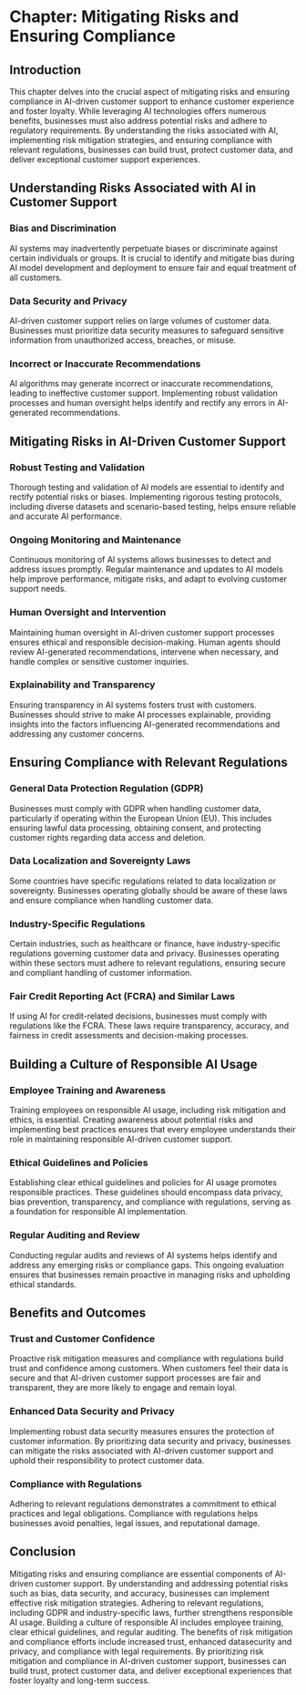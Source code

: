 **Chapter: Mitigating Risks and Ensuring Compliance**
=====================================================

Introduction
------------

This chapter delves into the crucial aspect of mitigating risks and ensuring compliance in AI-driven customer support to enhance customer experience and foster loyalty. While leveraging AI technologies offers numerous benefits, businesses must also address potential risks and adhere to regulatory requirements. By understanding the risks associated with AI, implementing risk mitigation strategies, and ensuring compliance with relevant regulations, businesses can build trust, protect customer data, and deliver exceptional customer support experiences.

Understanding Risks Associated with AI in Customer Support
----------------------------------------------------------

### Bias and Discrimination

AI systems may inadvertently perpetuate biases or discriminate against certain individuals or groups. It is crucial to identify and mitigate bias during AI model development and deployment to ensure fair and equal treatment of all customers.

### Data Security and Privacy

AI-driven customer support relies on large volumes of customer data. Businesses must prioritize data security measures to safeguard sensitive information from unauthorized access, breaches, or misuse.

### Incorrect or Inaccurate Recommendations

AI algorithms may generate incorrect or inaccurate recommendations, leading to ineffective customer support. Implementing robust validation processes and human oversight helps identify and rectify any errors in AI-generated recommendations.

Mitigating Risks in AI-Driven Customer Support
----------------------------------------------

### Robust Testing and Validation

Thorough testing and validation of AI models are essential to identify and rectify potential risks or biases. Implementing rigorous testing protocols, including diverse datasets and scenario-based testing, helps ensure reliable and accurate AI performance.

### Ongoing Monitoring and Maintenance

Continuous monitoring of AI systems allows businesses to detect and address issues promptly. Regular maintenance and updates to AI models help improve performance, mitigate risks, and adapt to evolving customer support needs.

### Human Oversight and Intervention

Maintaining human oversight in AI-driven customer support processes ensures ethical and responsible decision-making. Human agents should review AI-generated recommendations, intervene when necessary, and handle complex or sensitive customer inquiries.

### Explainability and Transparency

Ensuring transparency in AI systems fosters trust with customers. Businesses should strive to make AI processes explainable, providing insights into the factors influencing AI-generated recommendations and addressing any customer concerns.

Ensuring Compliance with Relevant Regulations
---------------------------------------------

### General Data Protection Regulation (GDPR)

Businesses must comply with GDPR when handling customer data, particularly if operating within the European Union (EU). This includes ensuring lawful data processing, obtaining consent, and protecting customer rights regarding data access and deletion.

### Data Localization and Sovereignty Laws

Some countries have specific regulations related to data localization or sovereignty. Businesses operating globally should be aware of these laws and ensure compliance when handling customer data.

### Industry-Specific Regulations

Certain industries, such as healthcare or finance, have industry-specific regulations governing customer data and privacy. Businesses operating within these sectors must adhere to relevant regulations, ensuring secure and compliant handling of customer information.

### Fair Credit Reporting Act (FCRA) and Similar Laws

If using AI for credit-related decisions, businesses must comply with regulations like the FCRA. These laws require transparency, accuracy, and fairness in credit assessments and decision-making processes.

Building a Culture of Responsible AI Usage
------------------------------------------

### Employee Training and Awareness

Training employees on responsible AI usage, including risk mitigation and ethics, is essential. Creating awareness about potential risks and implementing best practices ensures that every employee understands their role in maintaining responsible AI-driven customer support.

### Ethical Guidelines and Policies

Establishing clear ethical guidelines and policies for AI usage promotes responsible practices. These guidelines should encompass data privacy, bias prevention, transparency, and compliance with regulations, serving as a foundation for responsible AI implementation.

### Regular Auditing and Review

Conducting regular audits and reviews of AI systems helps identify and address any emerging risks or compliance gaps. This ongoing evaluation ensures that businesses remain proactive in managing risks and upholding ethical standards.

Benefits and Outcomes
---------------------

### Trust and Customer Confidence

Proactive risk mitigation measures and compliance with regulations build trust and confidence among customers. When customers feel their data is secure and that AI-driven customer support processes are fair and transparent, they are more likely to engage and remain loyal.

### Enhanced Data Security and Privacy

Implementing robust data security measures ensures the protection of customer information. By prioritizing data security and privacy, businesses can mitigate the risks associated with AI-driven customer support and uphold their responsibility to protect customer data.

### Compliance with Regulations

Adhering to relevant regulations demonstrates a commitment to ethical practices and legal obligations. Compliance with regulations helps businesses avoid penalties, legal issues, and reputational damage.

Conclusion
----------

Mitigating risks and ensuring compliance are essential components of AI-driven customer support. By understanding and addressing potential risks such as bias, data security, and accuracy, businesses can implement effective risk mitigation strategies. Adhering to relevant regulations, including GDPR and industry-specific laws, further strengthens responsible AI usage. Building a culture of responsible AI includes employee training, clear ethical guidelines, and regular auditing. The benefits of risk mitigation and compliance efforts include increased trust, enhanced datasecurity and privacy, and compliance with legal requirements. By prioritizing risk mitigation and compliance in AI-driven customer support, businesses can build trust, protect customer data, and deliver exceptional experiences that foster loyalty and long-term success.
